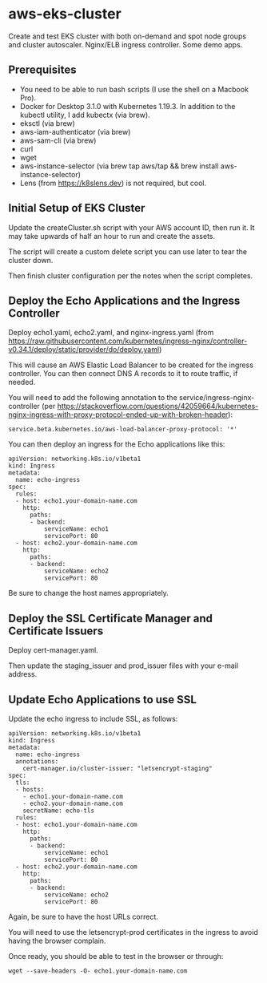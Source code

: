 # aws-eks-cluster
Create and test EKS cluster with both on-demand and spot node groups and cluster autoscaler. Nginx/ELB ingress controller. Some demo apps.

## Prerequisites
* You need to be able to run bash scripts (I use the shell on a Macbook Pro).
* Docker for Desktop 3.1.0 with Kubernetes 1.19.3. In addition to the kubectl utility, I add kubectx (via brew).
* eksctl (via brew)
* aws-iam-authenticator (via brew)
* aws-sam-cli (via brew)
* curl
* wget
* aws-instance-selector (via brew tap aws/tap && brew install aws-instance-selector)
* Lens (from https://k8slens.dev) is not required, but cool.

## Initial Setup of EKS Cluster
Update the createCluster.sh script with your AWS account ID, then run it. It may take upwards of half an hour to run and create the assets. 

The script will create a custom delete script you can use later to tear the cluster down.

Then finish cluster configuration per the notes when the script completes.

## Deploy the Echo Applications and the Ingress Controller
Deploy echo1.yaml, echo2.yaml, and nginx-ingress.yaml (from https://raw.githubusercontent.com/kubernetes/ingress-nginx/controller-v0.34.1/deploy/static/provider/do/deploy.yaml) 

This will cause an AWS Elastic Load Balancer to be created for the ingress controller. You can then connect DNS A records to it to route traffic, if needed.

You will need to add the following annotation to the service/ingress-nginx-controller (per https://stackoverflow.com/questions/42059664/kubernetes-nginx-ingress-with-proxy-protocol-ended-up-with-broken-header):
```
service.beta.kubernetes.io/aws-load-balancer-proxy-protocol: '*'
```

You can then deploy an ingress for the Echo applications like this:
```
apiVersion: networking.k8s.io/v1beta1
kind: Ingress
metadata:
  name: echo-ingress
spec:
  rules:
  - host: echo1.your-domain-name.com
    http:
      paths:
      - backend:
          serviceName: echo1
          servicePort: 80
  - host: echo2.your-domain-name.com
    http:
      paths:
      - backend:
          serviceName: echo2
          servicePort: 80
```

Be sure to change the host names appropriately.

## Deploy the SSL Certificate Manager and Certificate Issuers
Deploy cert-manager.yaml.

Then update the staging_issuer and prod_issuer files with your e-mail address.

## Update Echo Applications to use SSL
Update the echo ingress to include SSL, as follows:

```
apiVersion: networking.k8s.io/v1beta1
kind: Ingress
metadata:
  name: echo-ingress
  annotations:
    cert-manager.io/cluster-issuer: "letsencrypt-staging"
spec:
  tls:
  - hosts:
    - echo1.your-domain-name.com
    - echo2.your-domain-name.com
    secretName: echo-tls
  rules:
  - host: echo1.your-domain-name.com
    http:
      paths:
      - backend:
          serviceName: echo1
          servicePort: 80
  - host: echo2.your-domain-name.com
    http:
      paths:
      - backend:
          serviceName: echo2
          servicePort: 80
```

Again, be sure to have the host URLs correct.

You will need to use the letsencrypt-prod certificates in the ingress to avoid having the browser complain.

Once ready, you should be able to test in the browser or through:
```
wget --save-headers -O- echo1.your-domain-name.com
```


